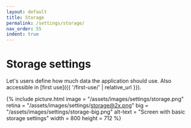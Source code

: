 ```yaml
---
layout: default
title: Storage
permalink: /settings/storage/
nav_order: 55
indent: true
---
```


# Storage settings

Let's users define how much data the application should use. Also accessible in [first use]({{ '/first-use/' | relative_url }}).

{% include picture.html
	image = "/assets/images/settings/storage.png"
	retina = "/assets/images/settings/storage@2x.png"
	big = "/assets/images/settings/storage-big.png"
	alt-text = "Screen with basic storage settings"
	width = 800
	height = 712
%}



